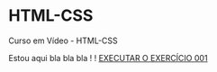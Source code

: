 # HTML-CSS
 Curso em Vídeo - HTML-CSS

Estou aqui bla bla bla ! !
<a href="https://evandroanelli.github.io/HTML-CSS/EXERCICIOS/ex001/index.html" target="_blank" class="externo">EXECUTAR O EXERCÍCIO 001 </a>
